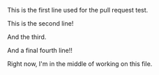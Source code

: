 This is the first line used for the pull request test. 

This is the second line!

And the third.

And a final fourth line!!

Right now, I'm in the middle of working on this file.
